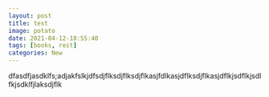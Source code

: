 ```yaml
---
layout: post
title: test
image: potato
date: 2021-04-12-18:55:40
tags: [books, rest]
categories: New
---
```



dfasdfjasdklfs;adjakfslkjdfsdjflksdjflksdjflkasjfdlkasjdflksdjflkasjdflkjsdflkjsdlfkjsdklfjlaksdjflk
